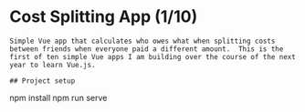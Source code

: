 # Cost Splitting App (1/10)
```
Simple Vue app that calculates who owes what when splitting costs between friends when everyone paid a different amount.  This is the first of ten simple Vue apps I am building over the course of the next year to learn Vue.js.

## Project setup
```
npm install
npm run serve


